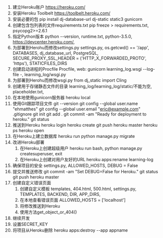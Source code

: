 1. 建立Heroku账户
    https://heroku.com/
2. 安装Heroku Toolbelt
    https://toolbelt.heroku.com/
3. 安装必要的包
    pip install dj-database-url dj-static static3 gunicorn
4. 创建包含包列表的文件requirements.txt
    pip freeze > requirements.txt, psycopg2>=2.6.1
5. 指定Python版本
    python --version, runtime.txt, python-3.5.0, https://devcenter.heroku.com/, 
6. 为部署到Herohu而修改settings.py
    settings.py, os.getcwd() == '/app', DATABASES, dj_database_url, PostgreSQL, 
    SECURE_PROXY_SSL_HEADER = ('HTTP_X_FORWARDED_PROTO', 'https'), 
    STATICFILES_DIRS
7. 创建启动进程的Procfile
    Procfile, web: gunicorn learning_log.wsgi --log-file -, learning_log/wsgi.py
8. 为部署到Herohu而修改wsgi.py
    from dj_static import Cling
9. 创建用于存储静态文件的目录
    learning_log/learning_log/static/不能为空, placeholder.txt, 
10. 在本地使用gunicorn服务器
    heroku local
11. 使用Git跟踪项目文件
    git --version
    git config --global user.name "ehmatthes"
    git config --global user.email "eric@example.com"
    .gitignore
    git init
    git add .
    git commit -am "Ready for deployment to heroku."
    git status
12. 推送到Heroku
    heroku login
    heroku create
    git push heroku master
    heroku ps
    heroku open
13. 在Heroku上建立数据库
    heroku run python manage.py migrate
14. 改进Heroku部署
    1. 在Heroku上创建超级用户
        heroku run bash, python manage.py createsuperuser, exit
    2. 在Heroku上创建对用户友好的URL
        heroku apps:rename learning-log
15. 确保项目的安全
    settings.py, ALLOWED_HOSTS, DEBUG = False
16. 提交并推送修改
    git commit -am "Set DEBUG=False for Heroku."
    git status
    git push heroku master
17. 创建自定义错误页面
    1. 创建自定义模板
        templates, 404.html, 500.html, settings.py, TEMPLATES, BACKEND, DIR, APP_DIRS, 
    2. 在本地查看错误页面
        ALLOWED_HOSTS = ['localhost']
    3. 将修改推送到Heroku
    4. 使用方法get_object_or_404()
18. 继续开发
19. 设置SECRET_KEY
20. 将项目从Heroku删除
    heroku apps:destroy --app appname